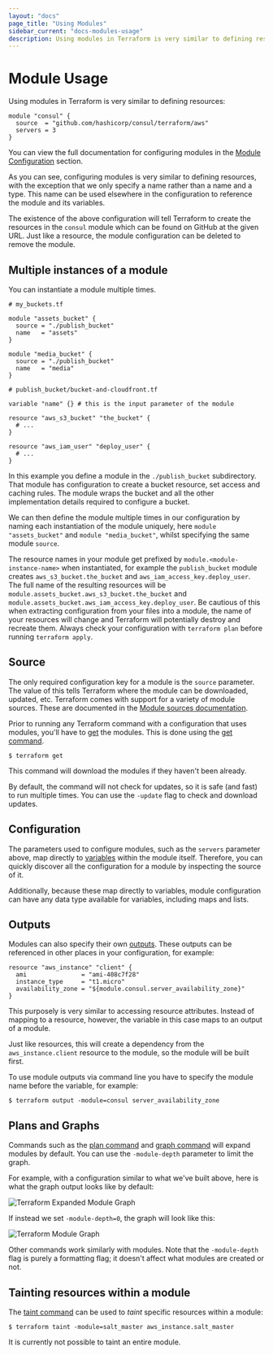 ```yaml
---
layout: "docs"
page_title: "Using Modules"
sidebar_current: "docs-modules-usage"
description: Using modules in Terraform is very similar to defining resources.
---
```


# Module Usage

Using modules in Terraform is very similar to defining resources:

```shell
module "consul" {
  source  = "github.com/hashicorp/consul/terraform/aws"
  servers = 3
}
```

You can view the full documentation for configuring modules in the [Module Configuration](/docs/configuration/modules.html) section.

As you can see, configuring modules is very similar to defining resources, with the exception that we only specify a name rather than a name and a type. This name can be used elsewhere in the configuration to reference the module and its variables.

The existence of the above configuration will tell Terraform to create the resources in the `consul` module which can be found on GitHub at the given URL. Just like a resource, the module configuration can be deleted to remove the module.

## Multiple instances of a module

You can instantiate a module multiple times.

```hcl
# my_buckets.tf

module "assets_bucket" {
  source = "./publish_bucket"
  name   = "assets"
}

module "media_bucket" {
  source = "./publish_bucket"
  name   = "media"
}
```

```hcl
# publish_bucket/bucket-and-cloudfront.tf

variable "name" {} # this is the input parameter of the module

resource "aws_s3_bucket" "the_bucket" {
  # ...
}

resource "aws_iam_user" "deploy_user" {
  # ...
}
```

In this example you define a module in the `./publish_bucket` subdirectory. That module has configuration to create a bucket resource, set access and caching rules. The module wraps the bucket and all the other implementation details required to configure a bucket.

We can then define the module multiple times in our configuration by naming each instantiation of the module uniquely, here `module "assets_bucket"` and `module "media_bucket"`, whilst specifying the same module `source`.

The resource names in your module  get prefixed by `module.<module-instance-name>` when instantiated, for example the `publish_bucket` module creates `aws_s3_bucket.the_bucket` and `aws_iam_access_key.deploy_user`. The full name of the resulting resources will be `module.assets_bucket.aws_s3_bucket.the_bucket` and `module.assets_bucket.aws_iam_access_key.deploy_user`. Be cautious of this when extracting configuration from your files into a module, the name of your resources will change and Terraform will potentially destroy and recreate them. Always check your configuration with `terraform plan` before running `terraform apply`.

## Source

The only required configuration key for a module is the `source` parameter. The value of this tells Terraform where the module can be downloaded, updated, etc. Terraform comes with support for a variety of module sources. These
are documented in the [Module sources documentation](/docs/modules/sources.html).

Prior to running any Terraform command with a configuration that uses modules, you'll have to [get](/docs/commands/get.html) the modules. This is done using the [get command](/docs/commands/get.html).

```shell
$ terraform get
```

This command will download the modules if they haven't been already.

By default, the command will not check for updates, so it is safe (and fast) to run multiple times. You can use the `-update` flag to check and download updates.

## Configuration

The parameters used to configure modules, such as the `servers` parameter above, map directly to [variables](/docs/configuration/variables.html) within the module itself. Therefore, you can quickly discover all the configuration
for a module by inspecting the source of it.

Additionally, because these map directly to variables, module configuration can have any data type available for variables, including maps and lists.

## Outputs

Modules can also specify their own [outputs](/docs/configuration/outputs.html). These outputs can be referenced in other places in your configuration, for example:

```hcl
resource "aws_instance" "client" {
  ami               = "ami-408c7f28"
  instance_type     = "t1.micro"
  availability_zone = "${module.consul.server_availability_zone}"
}
```

This purposely is very similar to accessing resource attributes. Instead of mapping to a resource, however, the variable in this case maps to an output of a module.

Just like resources, this will create a dependency from the `aws_instance.client` resource to the module, so the module will be built first.

To use module outputs via command line you have to specify the module name before the variable, for example:

```shell
$ terraform output -module=consul server_availability_zone
```

## Plans and Graphs

Commands such as the [plan command](/docs/commands/plan.html) and [graph command](/docs/commands/graph.html) will expand modules by default. You can use the `-module-depth` parameter to limit the graph.

For example, with a configuration similar to what we've built above, here is what the graph output looks like by default:

![Terraform Expanded Module Graph](docs/module_graph_expand.png)

If instead we set `-module-depth=0`, the graph will look like this:

![Terraform Module Graph](docs/module_graph.png)

Other commands work similarly with modules. Note that the `-module-depth` flag is purely a formatting flag; it doesn't affect what modules are created or not.

## Tainting resources within a module

The [taint command](/docs/commands/taint.html) can be used to _taint_ specific resources within a module:

```shell
$ terraform taint -module=salt_master aws_instance.salt_master
```

It is currently not possible to taint an entire module.
